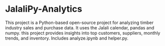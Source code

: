# JalaliPy-Analytics
This project is a Python-based open-source project for analyzing timber industry sales and purchase data. It uses the Jalali calendar, pandas and numpy. this project provides insights into top customers, suppliers, monthly trends, and inventory. Includes analyze.ipynb and helper.py. 
